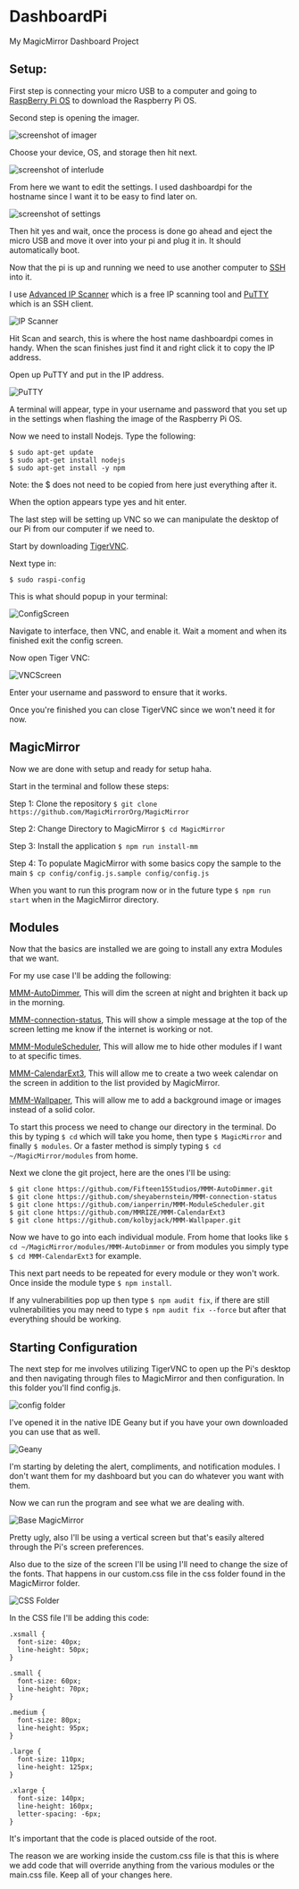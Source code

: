 # DashboardPi
My MagicMirror Dashboard Project

## Setup:

First step is connecting your micro USB to a computer and going to [RaspBerry Pi OS](https://www.raspberrypi.com/software/) to download the Raspberry Pi OS.

Second step is opening the imager.

![screenshot of imager](/process-for-github/Screenshot-2024-04-22-092748.png)

Choose your device, OS, and storage then hit next.

![screenshot of interlude](/process-for-github/Screenshot-2024-04-22-095138.png)

From here we want to edit the settings. I used dashboardpi for the hostname since I want it to be easy to find later on.

![screenshot of settings](/process-for-github/Screenshot-2024-04-22-095559.png)

Then hit yes and wait, once the process is done go ahead and eject the micro USB and move it over into your pi and plug it in. It should automatically boot.

Now that the pi is up and running we need to use another computer to [SSH](https://www.cloudflare.com/learning/access-management/what-is-ssh/) into it. 

I use [Advanced IP Scanner](https://www.advanced-ip-scanner.com/) which is a free IP scanning tool and [PuTTY](https://www.putty.org/) which is an SSH client.

![IP Scanner](/process-for-github/ScreenshotIPScanner.png)

Hit Scan and search, this is where the host name dashboardpi comes in handy. When the scan finishes just find it and right click it to copy the IP address.

Open up PuTTY and put in the IP address.

![PuTTY](/process-for-github/ScreenshotPuTTY.png)

A terminal will appear, type in your username and password that you set up in the settings when flashing the image of the Raspberry Pi OS.

Now we need to install Nodejs. Type the following:

```
$ sudo apt-get update
$ sudo apt-get install nodejs
$ sudo apt-get install -y npm
```

Note: the $ does not need to be copied from here just everything after it.

When the option appears type yes and hit enter.

The last step will be setting up VNC so we can manipulate the desktop of our Pi from our computer if we need to.

Start by downloading [TigerVNC](https://tigervnc.org/).

Next type in:

```
$ sudo raspi-config
```

This is what should popup in your terminal:

![ConfigScreen](/process-for-github/ScreenshotConfig.png)

Navigate to interface, then VNC, and enable it. Wait a moment and when its finished exit the config screen.

Now open Tiger VNC:

![VNCScreen](/process-for-github/ScreenshotVNC.png)

Enter your username and password to ensure that it works.

Once you're finished you can close TigerVNC since we won't need it for now.

## MagicMirror

Now we are done with setup and ready for setup haha.

Start in the terminal and follow these steps:

Step 1: Clone the repository `$ git clone https://github.com/MagicMirrorOrg/MagicMirror`

Step 2: Change Directory to MagicMirror `$ cd MagicMirror`

Step 3: Install the application `$ npm run install-mm`

Step 4: To populate MagicMirror with some basics copy the sample to the main `$ cp config/config.js.sample config/config.js`

When you want to run this program now or in the future type `$ npm run start` when in the MagicMirror directory.

## Modules

Now that the basics are installed we are going to install any extra Modules that we want.

For my use case I'll be adding the following:

[MMM-AutoDimmer](https://github.com/Fifteen15Studios/MMM-AutoDimmer), This will dim the screen at night and brighten it back up in the morning.

[MMM-connection-status](https://github.com/sheyabernstein/MMM-connection-status), This will show a simple message at the top of the screen letting me know if the internet is working or not.

[MMM-ModuleScheduler](https://github.com/ianperrin/MMM-ModuleScheduler), This will allow me to hide other modules if I want to at specific times.

[MMM-CalendarExt3](https://github.com/MMRIZE/MMM-CalendarExt3), This will allow me to create a two week calendar on the screen in addition to the list provided by MagicMirror.

[MMM-Wallpaper](https://github.com/kolbyjack/MMM-Wallpaper), This will allow me to add a background image or images instead of a solid color.

To start this process we need to change our directory in the terminal. Do this by typing `$ cd` which will take you home, then type `$ MagicMirror` and finally `$ modules`. Or a faster method is simply typing `$ cd ~/MagicMirror/modules` from home.

Next we clone the git project, here are the ones I'll be using:

```
$ git clone https://github.com/Fifteen15Studios/MMM-AutoDimmer.git
$ git clone https://github.com/sheyabernstein/MMM-connection-status
$ git clone https://github.com/ianperrin/MMM-ModuleScheduler.git
$ git clone https://github.com/MMRIZE/MMM-CalendarExt3
$ git clone https://github.com/kolbyjack/MMM-Wallpaper.git
```

Now we have to go into each individual module. From home that looks like `$ cd ~/MagicMirror/modules/MMM-AutoDimmer` or from modules you simply type `$ cd MMM-CalendarExt3` for example.

This next part needs to be repeated for every module or they won't work. Once inside the module type `$ npm install`.

If any vulnerabilities pop up then type `$ npm audit fix`, if there are still vulnerabilities you may need to type `$ npm audit fix --force` but after that everything should be working.

## Starting Configuration

The next step for me involves utilizing TigerVNC to open up the Pi's desktop and then navigating through files to MagicMirror and then configuration. In this folder you'll find config.js.

![config folder](/process-for-github/Screenshotconfigfolder.png)

I've opened it in the native IDE Geany but if you have your own downloaded you can use that as well.

![Geany](/process-for-github/Screenshotgeany.png)

I'm starting by deleting the alert, compliments, and notification modules. I don't want them for my dashboard but you can do whatever you want with them.

Now we can run the program and see what we are dealing with.

![Base MagicMirror](/process-for-github/Screenshotbase.png)

Pretty ugly, also I'll be using a vertical screen but that's easily altered through the Pi's screen preferences.

Also due to the size of the screen I'll be using I'll need to change the size of the fonts. That happens in our custom.css file in the css folder found in the MagicMirror folder.

![CSS Folder](/process-for-github/Screenshotcssfolder.png)

In the CSS file I'll be adding this code:

```
.xsmall {
  font-size: 40px;
  line-height: 50px;
}

.small {
  font-size: 60px;
  line-height: 70px;
}

.medium {
  font-size: 80px;
  line-height: 95px;
}

.large {
  font-size: 110px;
  line-height: 125px;
}

.xlarge {
  font-size: 140px;
  line-height: 160px;
  letter-spacing: -6px;
}
```

It's important that the code is placed outside of the root. 

The reason we are working inside the custom.css file is that this is where we add code that will override anything from the various modules or the main.css file. Keep all of your changes here.









